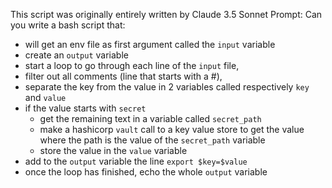 This script was originally entirely written by Claude 3.5 Sonnet
Prompt:
Can you write a bash script that:
* will get an env file as first argument called the `input` variable
* create an `output` variable
* start a loop to go through each line of the `input` file,
* filter out  all comments (line that starts with a #),
* separate the key from the value in 2 variables called respectively `key` and `value`
* if the value starts with `secret`
  * get the remaining text in a variable called `secret_path`
  * make a hashicorp `vault` call to a key value store to get the value where the path is the value of the `secret_path` variable
  * store the value in the `value` variable
* add to the `output` variable the line  `export $key=$value`
* once the loop has finished, echo the whole `output` variable
